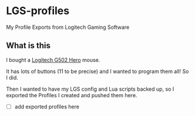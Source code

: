 # LGS-profiles
My Profile Exports from Logitech Gaming Software

## What is this

I bought a [Logitech G502 Hero](https://www.logitechg.com/en-us/products/gaming-mice/g502-hero-gaming-mouse.910-005469.html) mouse.

It has lots of buttons (11 to be precise) and I wanted to program them all!
So I did.

Then I wanted to have my LGS config and Lua scripts backed up,
so I exported the Profiles I created and pushed them here.

* [ ] add exported profiles here
